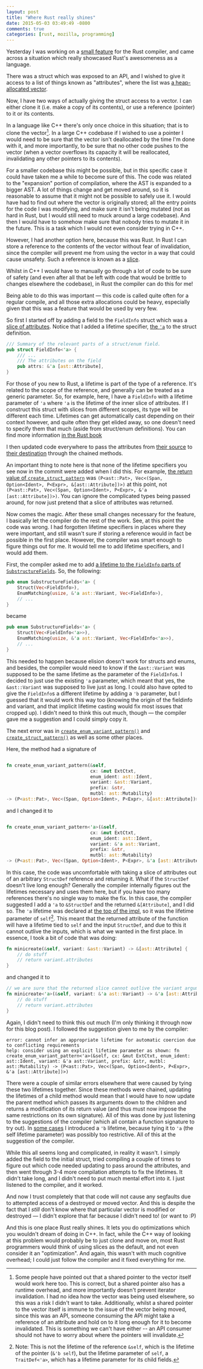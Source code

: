 ```yaml
---
layout: post
title: "Where Rust really shines"
date: 2015-05-03 03:49:49 -0800
comments: true
categories: [rust, mozilla, programming]
---
```


Yesterday I was working on a [small feature](https://github.com/rust-lang/rust/pull/25027)
for the Rust compiler, and came across a situation which really showcased Rust's
awesomeness as a language.

There was a struct which was exposed to an API,
and I wished to give it access to a list of things known as "attributes", where the list was [a heap-allocated vector](http://doc.rust-lang.org/std/vec/struct.Vec.html).


Now, I have two ways of actually giving the struct access to a vector. I can either clone it (i.e. make a copy of its contents), 
or use a reference (pointer) to it or its contents.

In a language like C++ there's only once choice in this situation; that is
to clone the vector[^1]. In a large C++ codebase if I wished to use a pointer I would need to be sure that the vector
isn't deallocated by the time I'm done with it, and more importantly, to be sure that no other code pushes to the vector (when a vector overflows its
capacity it will be reallocated, invalidating any other pointers to its contents).

For a smaller codebase this might be possible, but in this specific case it could have taken me a while to become sure of this.
The code was related to the "expansion" portion of compilation, where the AST is expanded to a bigger AST. A lot of things change and get
moved around, so it is reasonable to assume that it might not be possible to safely use it.
I would have had to find out where the vector is originally stored; all the entry points for the code I was
modifying, and make sure it isn't being mutated (not as hard in Rust, but I would
still need to muck around a large codebase). And then I would have to somehow make sure that nobody tries to mutate it
in the future. This is a task which I would not even consider trying in C++.

However, I had another option here, because this was Rust. In Rust I can store a reference to the contents of the vector
without fear of invalidation, since the compiler will prevent me from using the vector in a way that could cause unsafety. 
Such a reference is known as a [slice](http://doc.rust-lang.org/std/primitive.slice.html).

Whilst in C++ I would have to manually go through a lot of code to be sure of safety
(and even after all that be left with code that would be brittle to changes elsewhere
the codebase), in Rust the compiler can do this for me!

Being able to do this was important
&mdash; this code is called quite often for a regular compile, and all those
extra allocations could be heavy, especially given that this was a feature that would be used
by very few.

So first I started off by adding a field to the `FieldInfo` struct which was a [slice of attributes](https://github.com/Manishearth/rust/commit/ede7a6dc8ff5455f9d0d39a90e6d11e9a374e93b#diff-6fa0bf762b2ef85690cce1a0fd8d5a20R285). Notice that I added a lifetime specifier, [the `'a`](https://github.com/Manishearth/rust/commit/ede7a6dc8ff5455f9d0d39a90e6d11e9a374e93b#diff-6fa0bf762b2ef85690cce1a0fd8d5a20R273) to the struct definition.

```rust
/// Summary of the relevant parts of a struct/enum field.
pub struct FieldInfo<'a> {
    /// ...
    /// The attributes on the field
    pub attrs: &'a [ast::Attribute],
}
```

For those of you new to Rust, a lifetime is part of the type of a reference. It's related to the scope of the reference, and generally can be treated as
a generic parameter. So, for example, here, I have a `FieldInfo` with a lifetime parameter of `'a` where `'a` is the lifetime of the inner slice of attributes.
If I construct this struct with slices from different scopes, its type will be different each time. Lifetimes can get automatically cast depending on their context however,
and quite often they get elided away, so one doesn't need to specify them that much (aside from struct/enum definitions). You can find more information [in the Rust book](http://doc.rust-lang.org/nightly/book/ownership.html#lifetimes)

I then updated code everywhere to pass the attributes from [their source](https://github.com/Manishearth/rust/commit/ede7a6dc8ff5455f9d0d39a90e6d11e9a374e93b#diff-6fa0bf762b2ef85690cce1a0fd8d5a20R1440)
to [their destination](https://github.com/Manishearth/rust/commit/ede7a6dc8ff5455f9d0d39a90e6d11e9a374e93b#diff-6fa0bf762b2ef85690cce1a0fd8d5a20R1155) through the chained methods.

An important thing to note here is that none of the lifetime specifiers you see now in the commit were added when I did this. For example, [the return value
of `create_struct_pattern`](https://github.com/Manishearth/rust/commit/ede7a6dc8ff5455f9d0d39a90e6d11e9a374e93b#diff-6fa0bf762b2ef85690cce1a0fd8d5a20R1410) was
`(P<ast::Pat>, Vec<(Span, Option<Ident>, P<Expr>, &[ast::Attribute])>)` at this point, not `(P<ast::Pat>, Vec<(Span, Option<Ident>, P<Expr>, &'a [ast::Attribute])>)`.
You can ignore the complicated types being passed around, for now just pretend that a slice of attributes was returned.

Now comes the magic. After these small changes necessary for the feature, I basically let the compiler do the rest of the work. See, at this point the code was wrong.
I had forgotten lifetime specifiers in places where they were important, and still wasn't sure if storing a reference would in fact be possible in the first place.
However, the compiler was smart enough to figure things out for me. It would tell me to add lifetime specifiers, and I would add them.

First, the compiler asked me to add [a lifetime to the `FieldInfo` parts of `SubstructureFields`](https://github.com/Manishearth/rust/commit/ede7a6dc8ff5455f9d0d39a90e6d11e9a374e93b#diff-6fa0bf762b2ef85690cce1a0fd8d5a20R297). So, the following:

```rust
pub enum SubstructureFields<'a> {
    Struct(Vec<FieldInfo>),
    EnumMatching(usize, &'a ast::Variant, Vec<FieldInfo>),
    // ...
}
```

became


```rust
pub enum SubstructureFields<'a> {
    Struct(Vec<FieldInfo<'a>>),
    EnumMatching(usize, &'a ast::Variant, Vec<FieldInfo<'a>>),
    // ...
}
```

This needed to happen because elision doesn't work for structs and enums,
and besides, the compiler would need to know if the `&ast::Variant` was supposed to be the same lifetime as the parameter of the `FieldInfo`s. I decided
to just use the existing `'a` parameter, which meant that yes, the `&ast::Variant` was supposed to live just as long. I could also have opted to give the `FieldInfo`s
a different lifetime by adding a `'b` parameter, but I guessed that it would work this way too (knowing the origin of the fieldinfo and variant, and that implicit lifetime casting would
fix most issues that cropped up). I didn't need to think this out much, though &mdash; the compiler gave me a suggestion and I could simply copy it.

The next error was in [`create_enum_variant_pattern()`](https://github.com/Manishearth/rust/commit/ede7a6dc8ff5455f9d0d39a90e6d11e9a374e93b#diff-6fa0bf762b2ef85690cce1a0fd8d5a20R1463)
and [`create_struct_pattern()`](https://github.com/Manishearth/rust/commit/ede7a6dc8ff5455f9d0d39a90e6d11e9a374e93b#diff-6fa0bf762b2ef85690cce1a0fd8d5a20R1404) as well as some other places.

Here, the method had a signature of 

```rust

fn create_enum_variant_pattern(&self,
                               cx: &mut ExtCtxt,
                               enum_ident: ast::Ident,
                               variant: &ast::Variant,
                               prefix: &str,
                               mutbl: ast::Mutability)
-> (P<ast::Pat>, Vec<(Span, Option<Ident>, P<Expr>, &[ast::Attribute])>)
```

and I changed it to


```rust

fn create_enum_variant_pattern<'a>(&self,
                               cx: &mut ExtCtxt,
                               enum_ident: ast::Ident,
                               variant: &'a ast::Variant,
                               prefix: &str,
                               mutbl: ast::Mutability)
-> (P<ast::Pat>, Vec<(Span, Option<Ident>, P<Expr>, &'a [ast::Attribute])>)
```

In this case, the code was uncomfortable with taking a slice of attributes out of an arbitrary `StructDef` reference and returning it. What if the `StructDef` doesn't live long enough?
Generally the compiler internally figures out the lifetimes necessary and uses them here, but if you have too many references there's no single way to make the fix.
In this case, the compiler suggested I add a `'a` to `&StructDef` and the returned `&[Attribute]`, and I did so. The `'a` lifetime was declared at [the top of the impl](https://github.com/Manishearth/rust/blob/ede7a6dc8ff5455f9d0d39a90e6d11e9a374e93b/src/libsyntax/ext/deriving/generic/mod.rs#L379), so it was the lifetime parameter of `self`[^2]. This meant that the returned attribute of the function will
have a lifetime tied to `self` and the input `StructDef`, and due to this it cannot outlive the inputs, which is what we wanted in the first place. In essence, I took a bit of code that was doing:

```rust
fn minicreate(&self, variant: &ast::Variant) -> &[ast::Attribute] {
    // do stuff
    // return variant.attributes
}
```

and changed it to 

```rust
// we are sure that the returned slice cannot outlive the variant argument
fn minicreate<'a>(&self, variant: &'a ast::Variant) -> &'a [ast::Attribute] {
    // do stuff
    // return variant.attributes
}
```

Again, I didn't need to think this out much (I'm only thinking it through now for this blog post). I followed the suggestion given to me by the compiler:

```text
error: cannot infer an appropriate lifetime for automatic coercion due to conflicting requirements
help: consider using an explicit lifetime parameter as shown: fn create_enum_variant_pattern<'a>(&self, cx: &mut ExtCtxt, enum_ident: ast::Ident, variant: &'a ast::Variant, prefix: &str, mutbl: ast::Mutability) -> (P<ast::Pat>, Vec<(Span, Option<Ident>, P<Expr>, &'a [ast::Attribute])>)

```

There were a couple of similar errors elsewhere that were caused by tying these two lifetimes together. Since these methods were chained, updating the lifetimes of a child method
would mean that I would have to now update the parent method which passes its arguments down to the children and returns a modification of its return value (and thus must now impose the
same restrictions on its own signature). All of this was done by just listening to the suggestions of the compiler (which all contain a function signature to try out). In [some cases](https://github.com/Manishearth/rust/commit/ede7a6dc8ff5455f9d0d39a90e6d11e9a374e93b#diff-6fa0bf762b2ef85690cce1a0fd8d5a20R890) I introduced a `'b` lifetime, because tying it to `'a`
(the self lifetime parameter) was possibly too restrictive. All of this at the suggestion of the compiler.

While this all seems long and complicated, in reality it wasn't. I simply added the field to the initial struct, tried compiling a couple of times to figure out which code needed updating
to pass around the attributes, and then went through 3-4 more compilation attempts to fix the lifetimes. It didn't take long, and I didn't need to put much mental effort into it. I just
listened to the compiler, and it worked.

And now I trust completely that that code will not cause any segfaults due to attempted access of a destroyed or moved vector. And this is despite the fact that I _still_ don't know
where that particular vector is modified or destroyed &mdash; I didn't explore that far because I didn't need to! (or want to :P)

And this is one place Rust really shines. It lets you do optimizations which you wouldn't dream of doing in C++. In fact, while the C++ way of looking at this problem
would probably be to just clone and move on, most Rust programmers would think of using slices as the default, and not even consider it an "optimization". And again, this wasn't
with much cognitive overhead; I could just follow the compiler and it fixed everything for me.

[^1]: Some people have pointed out that a shared pointer to the vector itself would work here too. This is correct, but a shared pointer also has a runtime overhead, and more importantly doesn't prevent iterator invalidation. I had no idea how the vector was being used elsewhere, so this was a risk I didn't want to take. Additionally, whilst a shared pointer to the vector itself is immune to the issue of the vector being moved, since this was an API, someone consuming the API might take a reference of an attribute and hold on to it long enough for it to become invalidated. This is something we can't have either -- an API consumer should not have to worry about where the pointers will invalidate.
[^2]: Note: This is not the lifetime of the reference `&self`, which is the lifetime of the pointer (`&'b self`), but the lifetime parameter of `self`, a `TraitDef<'a>`, which has a lifetime parameter for its child fields.


